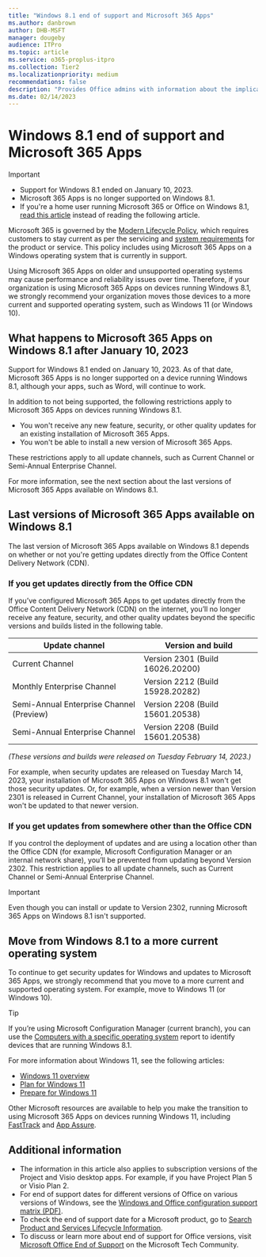 ```yaml
---
title: "Windows 8.1 end of support and Microsoft 365 Apps"
ms.author: danbrown
author: DHB-MSFT
manager: dougeby
audience: ITPro
ms.topic: article
ms.service: o365-proplus-itpro
ms.collection: Tier2
ms.localizationpriority: medium
recommendations: false
description: "Provides Office admins with information about the implications of Windows 8.1 end of support on Microsoft 365 Apps."
ms.date: 02/14/2023
---
```


# Windows 8.1 end of support and Microsoft 365 Apps

> [!IMPORTANT]
> - Support for Windows 8.1 ended on January 10, 2023.
> - Microsoft 365 Apps is no longer supported on Windows 8.1.
> - If you're a home user running Microsoft 365 or Office on Windows 8.1, [read this article](https://support.microsoft.com/office/34e28be4-1e4f-4928-b210-3f45d8215595) instead of reading the following article.

Microsoft 365 is governed by the [Modern Lifecycle Policy](/lifecycle/policies/modern), which requires customers to stay current as per the servicing and [system requirements](https://www.microsoft.com/microsoft-365/microsoft-365-and-office-resources) for the product or service. This policy includes using Microsoft 365 Apps on a Windows operating system that is currently in support.

Using Microsoft 365 Apps on older and unsupported operating systems may cause performance and reliability issues over time. Therefore, if your organization is using Microsoft 365 Apps on devices running Windows 8.1, we strongly recommend your organization moves those devices to a more current and supported operating system, such as Windows 11 (or Windows 10).

## What happens to Microsoft 365 Apps on Windows 8.1 after January 10, 2023

Support for Windows 8.1 ended on January 10, 2023. As of that date, Microsoft 365 Apps is no longer supported on a device running Windows 8.1, although your apps, such as Word, will continue to work.

In addition to not being supported, the following restrictions apply to Microsoft 365 Apps on devices running Windows 8.1.

- You won't receive any new feature, security, or other quality updates for an existing installation of Microsoft 365 Apps.
- You won't be able to install a new version of Microsoft 365 Apps.

These restrictions apply to all update channels, such as Current Channel or Semi-Annual Enterprise Channel.

For more information, see the next section about the last versions of Microsoft 365 Apps available on Windows 8.1.

## Last versions of Microsoft 365 Apps available on Windows 8.1

The last version of Microsoft 365 Apps available on Windows 8.1 depends on whether or not you're getting updates directly from the Office Content Delivery Network (CDN).

### If you get updates directly from the Office CDN

If you’ve configured Microsoft 365 Apps to get updates directly from the Office Content Delivery Network (CDN) on the internet, you’ll no longer receive any feature, security, and other quality updates beyond the specific versions and builds listed in the following table.

| Update channel                           | Version and build                |
|------------------------------------------|----------------------------------|
| Current Channel                          | Version 2301 (Build 16026.20200) |
| Monthly Enterprise Channel               | Version 2212 (Build 15928.20282) |
| Semi-Annual Enterprise Channel (Preview) | Version 2208 (Build 15601.20538) |
| Semi-Annual Enterprise Channel           | Version 2208 (Build 15601.20538) |

*(These versions and builds were released on Tuesday February 14, 2023.)*

For example, when security updates are released on Tuesday March 14, 2023, your installation of Microsoft 365 Apps on Windows 8.1 won't get those security updates. Or, for example, when a version newer than Version 2301 is released in Current Channel, your installation of Microsoft 365 Apps won't be updated to that newer version.

### If you get updates from somewhere other than the Office CDN

If you control the deployment of updates and are using a location other than the Office CDN (for example, Microsoft Configuration Manager or an internal network share), you’ll be prevented from updating beyond Version 2302. This restriction applies to all update channels, such as Current Channel or Semi-Annual Enterprise Channel.

> [!IMPORTANT]
> Even though you can install or update to Version 2302, running Microsoft 365 Apps on Windows 8.1 isn't supported.

## Move from Windows 8.1 to a more current operating system

To continue to get security updates for Windows and updates to Microsoft 365 Apps, we strongly recommend that you move to a more current and supported operating system. For example, move to Windows 11 (or Windows 10).

> [!TIP]
> If you’re using Microsoft Configuration Manager (current branch), you can use the [Computers with a specific operating system](/mem/configmgr/core/servers/manage/list-of-reports#operating-system) report to identify devices that are running Windows 8.1.

For more information about Windows 11, see the following articles:
- [Windows 11 overview](/windows/whats-new/windows-11-overview)
- [Plan for Windows 11](/windows/whats-new/windows-11-plan)
- [Prepare for Windows 11](/windows/whats-new/windows-11-prepare)

Other Microsoft resources are available to help you make the transition to using Microsoft 365 Apps on devices running Windows 11, including [FastTrack](/fasttrack/products-and-capabilities#windows-11) and [App Assure](/fasttrack/products-and-capabilities#app-assure).

## Additional information

- The information in this article also applies to subscription versions of the Project and Visio desktop apps. For example, if you have Project Plan 5 or Visio Plan 2.
- For end of support dates for different versions of Office on various versions of Windows, see the [Windows and Office configuration support matrix (PDF)](https://query.prod.cms.rt.microsoft.com/cms/api/am/binary/RE2OqRI).
- To check the end of support date for a Microsoft product, go to [Search Product and Services Lifecycle Information](/lifecycle/products/).
- To discuss or learn more about end of support for Office versions, visit [Microsoft Office End of Support](https://techcommunity.microsoft.com/t5/microsoft-office-end-of-support/ct-p/OfficeEOS) on the Microsoft Tech Community.